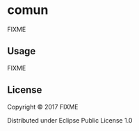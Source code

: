 # comun

FIXME

## Usage

FIXME

## License

Copyright © 2017 FIXME

Distributed under Eclipse Public License 1.0
